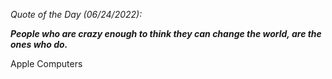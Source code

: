 *Quote of the Day (06/24/2022):*

_**People who are crazy enough to think they can change the world, are the ones who do.**_

Apple Computers